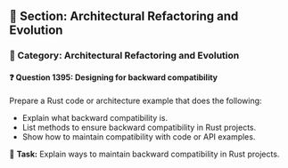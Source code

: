 ## 📘 Section: Architectural Refactoring and Evolution  
### 🔹 Category: Architectural Refactoring and Evolution  
#### ❓ Question 1395: Designing for backward compatibility

Prepare a Rust code or architecture example that does the following:

- Explain what backward compatibility is.
- List methods to ensure backward compatibility in Rust projects.
- Show how to maintain compatibility with code or API examples.

🔧 **Task:** Explain ways to maintain backward compatibility in Rust projects.
